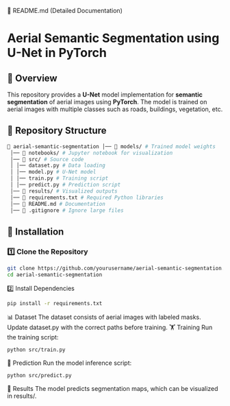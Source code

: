 📜 README.md (Detailed Documentation)

# Aerial Semantic Segmentation using U-Net in PyTorch

## 📌 Overview
This repository provides a **U-Net** model implementation for **semantic segmentation** of aerial images using **PyTorch**. The model is trained on aerial images with multiple classes such as roads, buildings, vegetation, etc.

## 📂 Repository Structure
```bash 
📂 aerial-semantic-segmentation │── 📂 models/ # Trained model weights
 │── 📂 notebooks/ # Jupyter notebook for visualization
 │── 📂 src/ # Source code
 │ │── dataset.py # Data loading
 │ │── model.py # U-Net model
 │ │── train.py # Training script
 │ │── predict.py # Prediction script
 │── 📂 results/ # Visualized outputs
 │── 📜 requirements.txt # Required Python libraries
 │── 📜 README.md # Documentation
 │── 📜 .gitignore # Ignore large files
```

## 🚀 Installation
### 1️⃣ Clone the Repository
```bash
git clone https://github.com/yourusername/aerial-semantic-segmentation.git
cd aerial-semantic-segmentation
```

2️⃣ Install Dependencies
```bash
pip install -r requirements.txt
```

📊 Dataset
The dataset consists of aerial images with labeled masks. Update dataset.py with the correct paths before training.
🏋️ Training
Run the training script:
```bash
python src/train.py
```

🎯 Prediction
Run the model inference script:
```bash
python src/predict.py
```

📸 Results
The model predicts segmentation maps, which can be visualized in results/.
